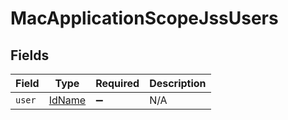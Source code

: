 # MacApplicationScopeJssUsers


## Fields

| Field                                   | Type                                    | Required                                | Description                             |
| --------------------------------------- | --------------------------------------- | --------------------------------------- | --------------------------------------- |
| `user`                                  | [IdName](../../models/shared/idname.md) | :heavy_minus_sign:                      | N/A                                     |